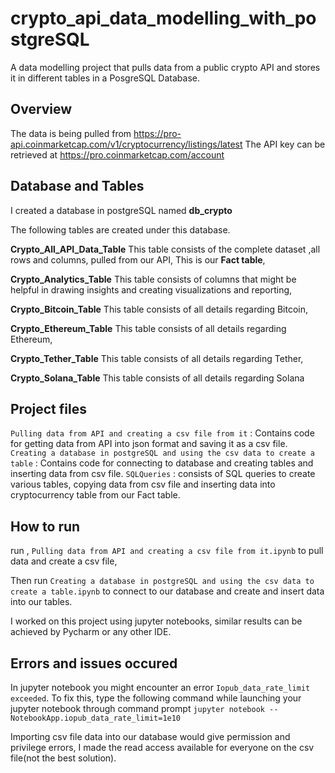# crypto_api_data_modelling_with_postgreSQL
A data modelling project that pulls data from a public crypto API and stores it in different tables in a PosgreSQL Database.

## Overview

The data is being pulled from https://pro-api.coinmarketcap.com/v1/cryptocurrency/listings/latest
The API key can be retrieved at https://pro.coinmarketcap.com/account 

## Database and Tables

I created a database in postgreSQL named **db_crypto**

The following tables are created under this database.

**Crypto_All_API_Data_Table**  This table consists of the complete dataset ,all rows and columns, pulled from our API, This is our **Fact table**,

**Crypto_Analytics_Table**  This table consists of columns that might be helpful in drawing insights and creating visualizations and reporting,

**Crypto_Bitcoin_Table** This table consists of all details regarding Bitcoin,

**Crypto_Ethereum_Table** This table consists of all details regarding Ethereum,

**Crypto_Tether_Table**  This table consists of all details regarding Tether,

**Crypto_Solana_Table** This table consists of all details regarding Solana


## Project files

`Pulling data from API and creating a csv file from it` : Contains code for getting data from API into json format and saving it as a csv file.
`Creating a database in postgreSQL and using the csv data to create a table` : Contains code for connecting to database and creating tables and inserting data from csv file.
`SQLQueries` : consists of SQL queries to create various tables, copying data from csv file and inserting data into cryptocurrency table from our Fact table.

## How to run 

run , `Pulling data from API and creating a csv file from it.ipynb` to pull data and create a csv file,

Then run `Creating a database in postgreSQL and using the csv data to create a table.ipynb` to connect to our database and create and insert data into our tables.

I worked on this project using jupyter notebooks, similar results can be achieved by Pycharm or any other IDE.

## Errors and issues occured

In jupyter notebook you might encounter an error `Iopub_data_rate_limit exceeded`. To fix this, type the following command while launching your jupyter notebook through command prompt 
`jupyter notebook --NotebookApp.iopub_data_rate_limit=1e10`

Importing csv file data into our database would give permission and privilege errors, I made the read access available for everyone on the csv file(not the best solution). 







 
